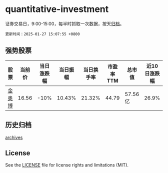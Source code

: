 # quantitative-investment

证券交易日，9:00-15:00，每半时抓取一次数据，按天[归档](archives)。

`更新时间：2025-01-27 15:07:55 +0800`

## 强势股票

|股票|当前价|当日涨跌幅|当日振幅|当日换手率|市盈率TTM|总市值|近10日涨跌幅|
|----|----|----|----|----|----|----|----|
|[金奥博](https://xueqiu.com/S/SZ002917)|16.56|-10%|10.43%|21.32%|44.79|57.56亿|26.9%|

## 历史归档

[archives](archives)

## License

See the [LICENSE](LICENSE) file for license rights and limitations (MIT).
